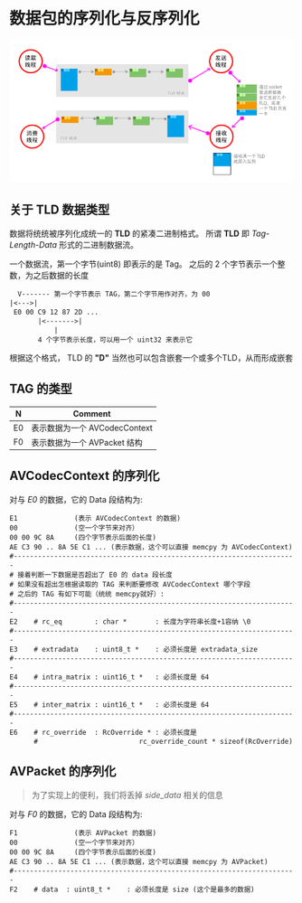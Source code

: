 数据包的序列化与反序列化
====================

![](ffsplit_overview.png)             

## 关于 TLD 数据类型

数据将统统被序列化成统一的 **TLD** 的紧凑二进制格式。 
所谓 **TLD** 即 *Tag-Length-Data* 形式的二进制数据流。

一个数据流，第一个字节(uint8) 即表示的是 Tag。
之后的 2 个字节表示一个整数，为之后数据的长度

      V------- 第一个字节表示 TAG，第二个字节用作对齐，为 00
    |<--->|
     E0 00 C9 12 87 2D ...
           |<------->|
               | 
           4 个字节表示长度，可以用一个 uint32 来表示它

根据这个格式， TLD 的 **"D"** 当然也可以包含嵌套一个或多个TLD，从而形成嵌套

## TAG 的类型

  N | Comment
----|-----------------------
 E0 | 表示数据为一个 AVCodecContext
 F0 | 表示数据为一个 AVPacket 结构

## AVCodecContext 的序列化

对与 *E0* 的数据，它的 Data 段结构为:

    E1              (表示 AVCodecContext 的数据)
    00              (空一个字节来对齐）
    00 00 9C 8A     (四个字节表示后面的长度)
    AE C3 90 .. 8A 5E C1 ... (表示数据，这个可以直接 memcpy 为 AVCodecContext)
    #----------------------------------------------------------------------
    # 接着判断一下数据是否超出了 E0 的 data 段长度
    # 如果没有超出怎根据读取的 TAG 来判断要修改 AVCodecContext 哪个字段
    # 之后的 TAG 有如下可能（统统 memcpy就好）:
    #----------------------------------------------------------------------
    E2    # rc_eq        : char *       : 长度为字符串长度+1容纳 \0
    #----------------------------------------------------------------------
    E3    # extradata    : uint8_t *    : 必须长度是 extradata_size
    #----------------------------------------------------------------------
    E4    # intra_matrix : uint16_t *   : 必须长度是 64
    #----------------------------------------------------------------------
    E5    # inter_matrix : uint16_t *   : 必须长度是 64
    #----------------------------------------------------------------------
    E6    # rc_override  : RcOverride * : 必须长度是 
          #                         rc_override_count * sizeof(RcOverride)



## AVPacket 的序列化

> 为了实现上的便利，我们将丢掉 *side_data* 相关的信息

对与 *F0* 的数据，它的 Data 段结构为:

    F1              (表示 AVPacket 的数据)
    00              (空一个字节来对齐）
    00 00 9C 8A     (四个字节表示后面的长度)
    AE C3 90 .. 8A 5E C1 ... (表示数据，这个可以直接 memcpy 为 AVPacket)
    #----------------------------------------------------------------------
    F2    # data  : uint8_t *    : 必须长度是 size (这个是最多的数据)
    




















